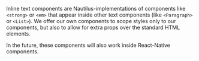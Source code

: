 Inline text components are Nautilus-implementations of components like `<strong>` or `<em>` that appear inside other text components (like `<Paragraph>` or `<List>`). We offer our own components to scope styles only to our components, but also to allow for extra props over the standard HTML elements.

In the future, these components will also work inside React-Native components.

